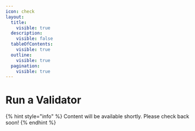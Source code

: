 ```yaml
---
icon: check
layout:
  title:
    visible: true
  description:
    visible: false
  tableOfContents:
    visible: true
  outline:
    visible: true
  pagination:
    visible: true
---
```


# Run a Validator

{% hint style="info" %}
Content will be available shortly. Please check back soon!
{% endhint %}
